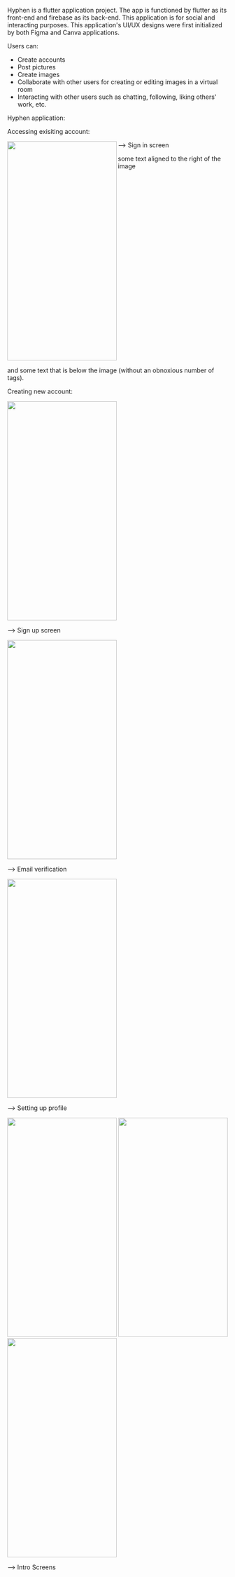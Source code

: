 Hyphen is a flutter application project. The app is functioned by flutter as its front-end and firebase as its back-end.
This application is for social and interacting purposes. 
This application's UI/UX designs were first initialized by both Figma and Canva applications.

Users can:
  - Create accounts 
  - Post pictures 
  - Create images 
  - Collaborate with other users for creating or editing images in a virtual room 
  - Interacting with other users such as chatting, following, liking others' work, etc.
  
  
  Hyphen application:
 
 Accessing exisiting account:

<img align="left" img src="https://user-images.githubusercontent.com/71798241/178380665-e0062f5d-e05e-463f-bd93-a14618fb71b6.png" width="250" height="500" /> 

--> Sign in screen

some text aligned to the right of the image

<br clear="left"/>

and some text that is below the image (without an obnoxious number of <br /> tags).
 
 
 
 
 
Creating new account:

<img src="https://user-images.githubusercontent.com/71798241/178379159-92d83d38-f0ae-4a06-84fb-4c73f058de65.png" width="250" height="500" />

--> Sign up screen 

<img src="https://user-images.githubusercontent.com/71798241/178379205-a53da2e5-9ca0-49fc-bb02-f6447b9d88d6.png" width="250" height="500" />

--> Email verification 

<img src="https://user-images.githubusercontent.com/71798241/178379170-e0f8c9e6-048a-4e9e-82cf-b6bbdebf253b.png" width="250" height="500" />

--> Setting up profile 

<p float="left">
<img src="https://user-images.githubusercontent.com/71798241/178379174-df3e1d0f-43d7-447c-ae48-480ee2678577.png" width="250" height="500" />
<img src="https://user-images.githubusercontent.com/71798241/178379182-a45e4ad0-de1a-48af-b4cf-67ca52ba3f2e.png" width="250" height="500" />
<img src="https://user-images.githubusercontent.com/71798241/178379189-e223040e-fc0e-4f9d-bb7a-dd132b8a0dc8.png" width="250" height="500" />
</p>

--> Intro Screens

